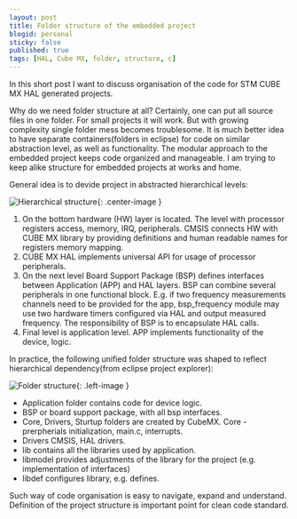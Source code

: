 ```yaml
---
layout: post
title: Folder structure of the embedded project
blogid: personal
sticky: false
published: true
tags: [HAL, Cube MX, folder, structure, c]
---
```

In this short post I want to discuss organisation of the code for STM CUBE MX HAL generated projects.

Why do we need folder structure at all? 
Certainly, one can put all source files in one folder. For small projects it will work. But with growing complexity single folder mess becomes troublesome. 
It is much better idea to have separate containers(folders in eclipse) for code on similar abstraction level, as well as functionality.
The modular approach to the embedded project keeps code organized and manageable.
I am trying to keep alike structure for embedded projects at works and home.

General idea is to devide project in abstracted hierarchical levels:

![Hierarchical structure]({{"/images/img/2019-06-07/Vsod4b4.png"|relative_url}}){: .center-image }

1. On the bottom hardware (HW) layer is located. The level with processor registers access, memory, IRQ, peripherals. CMSIS connects HW with CUBE MX library by providing definitions and human readable names for registers memory mapping.
2. CUBE MX HAL implements universal API for usage of processor peripherals. 
3. On the next level Board Support Package (BSP) defines interfaces between Application (APP) and HAL layers. BSP can combine several peripherals in one functional block. E.g. if two frequency measurements channels need to be provided for the app, bsp_frequency module may use two hardware timers configured via HAL and output measured frequency. The responsibility of BSP is to encapsulate HAL calls.
4. Final level is application level. APP implements functionality of the device, logic. 

In practice, the following unified folder structure was shaped to reflect hierarchical dependency(from eclipse project explorer):

![Folder structure]({{"/images/img/2019-06-07/general_architecture.PNG"|relative_url}}){: .left-image }

- Application folder contains code for device logic.
- BSP or board support package, with all bsp interfaces.
- Core, Drivers, Sturtup folders are created by CubeMX. Core - prerpherials initialization, main.c, interrupts.
- Drivers CMSIS, HAL drivers. 
- lib contains all the libraries used by application.
- libmodel provides adjustments of the library for the project (e.g. implementation of interfaces)
- libdef configures library, e.g. defines.

Such way of code organisation is easy to navigate, expand and understand.
Definition of the project structure is important point for clean code standard.
